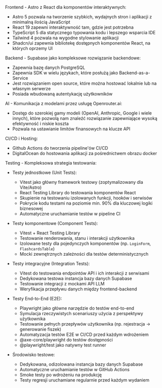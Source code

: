 Frontend - Astro z React dla komponentów interaktywnych:
- Astro 5 pozwala na tworzenie szybkich, wydajnych stron i aplikacji z minimalną ilością JavaScript
- React 19 zapewni interaktywność tam, gdzie jest potrzebna
- TypeScript 5 dla statycznego typowania kodu i lepszego wsparcia IDE
- Tailwind 4 pozwala na wygodne stylowanie aplikacji
- Shadcn/ui zapewnia bibliotekę dostępnych komponentów React, na których oprzemy UI

Backend - Supabase jako kompleksowe rozwiązanie backendowe:
- Zapewnia bazę danych PostgreSQL
- Zapewnia SDK w wielu językach, które posłużą jako Backend-as-a-Service
- Jest rozwiązaniem open source, które można hostować lokalnie lub na własnym serwerze
- Posiada wbudowaną autentykację użytkowników

AI - Komunikacja z modelami przez usługę Openrouter.ai:
- Dostęp do szerokiej gamy modeli (OpenAI, Anthropic, Google i wiele innych), które pozwolą nam znaleźć rozwiązanie zapewniające wysoką efektywność i niskie koszta
- Pozwala na ustawianie limitów finansowych na klucze API

CI/CD i Hosting:
- Github Actions do tworzenia pipeline'ów CI/CD
- DigitalOcean do hostowania aplikacji za pośrednictwem obrazu docker

Testing - Kompleksowa strategia testowania:

- Testy jednostkowe (Unit Tests):
  - Vitest jako główny framework testowy (zoptymalizowany dla Vite/Astro)
  - React Testing Library do testowania komponentów React
  - Skupienie na testowaniu izolowanych funkcji, hooków i serwisów
  - Pokrycie kodu testami na poziomie min. 90% dla kluczowej logiki biznesowej
  - Automatyczne uruchamianie testów w pipeline CI

- Testy komponentowe (Component Tests):
  - Vitest + React Testing Library
  - Testowanie renderowania, stanu i interakcji użytkownika
  - Izolowane testy dla pojedynczych komponentów (np. `LoginForm`, `FlashcardsTable`)
  - Mocki zewnętrznych zależności dla testów deterministycznych

- Testy integracyjne (Integration Tests):
  - Vitest do testowania endpointów API i ich interakcji z serwisami
  - Dedykowana testowa instancja bazy danych Supabase
  - Testowanie integracji z mockami API LLM
  - Weryfikacja przepływu danych między frontend-backend

- Testy End-to-End (E2E):
  - Playwright jako główne narzędzie do testów end-to-end
  - Symulacja rzeczywistych scenariuszy użycia z perspektywy użytkownika
  - Testowanie pełnych przepływów użytkownika (np. rejestracja -> generowanie fiszek)
  - Automatyzacja testów E2E w CI/CD przed każdym wdrożeniem
  - @axe-core/playwright do testów dostępności
  - @playwright/test jako natywny test runner

- Środowisko testowe:
  - Dedykowana, odizolowana instancja bazy danych Supabase
  - Automatyczne uruchamianie testów w GitHub Actions
  - Smoke testy po wdrożeniu na produkcję
  - Testy regresji uruchamiane regularnie przed każdym wydaniem